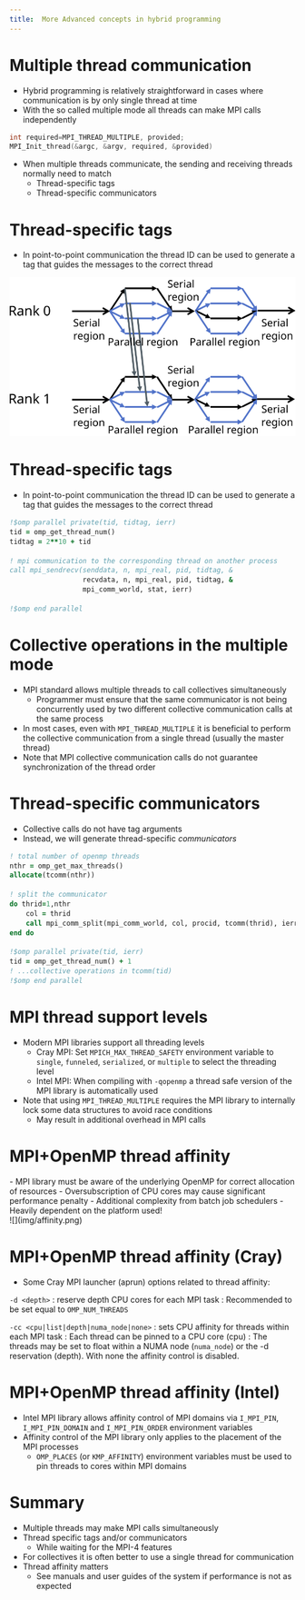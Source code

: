 ```yaml
---
title:  More Advanced concepts in hybrid programming
---
```



# Multiple thread communication

- Hybrid programming is relatively straightforward in cases where
  communication is by only single thread at time
- With the so called multiple mode all threads can make MPI calls
  independently

```c
int required=MPI_THREAD_MULTIPLE, provided;
MPI_Init_thread(&argc, &argv, required, &provided)
```

- When multiple threads communicate, the sending and receiving threads
  normally need to match
    - Thread-specific tags
    - Thread-specific communicators


# Thread-specific tags

- In point-to-point communication the thread ID can be used to
  generate a tag that guides the messages to the correct thread

![](img/multiple-thread-communication.png)


# Thread-specific tags

- In point-to-point communication the thread ID can be used to
  generate a tag that guides the messages to the correct thread

```fortran
!$omp parallel private(tid, tidtag, ierr)
tid = omp_get_thread_num()
tidtag = 2**10 + tid

! mpi communication to the corresponding thread on another process
call mpi_sendrecv(senddata, n, mpi_real, pid, tidtag, &
                  recvdata, n, mpi_real, pid, tidtag, &
                  mpi_comm_world, stat, ierr)

!$omp end parallel
```


# Collective operations in the multiple mode

- MPI standard allows multiple threads to call collectives simultaneously
    - Programmer must ensure that the same communicator is not being
      concurrently used by two different collective communication calls at
      the same process
- In most cases, even with `MPI_THREAD_MULTIPLE` it is beneficial to
  perform the collective communication from a single thread (usually the
  master thread)
- Note that MPI collective communication calls do not guarantee
  synchronization of the thread order


# Thread-specific communicators

- Collective calls do not have tag arguments
- Instead, we will generate thread-specific *communicators*

```fortran
! total number of openmp threads
nthr = omp_get_max_threads()
allocate(tcomm(nthr))

! split the communicator
do thrid=1,nthr
    col = thrid
    call mpi_comm_split(mpi_comm_world, col, procid, tcomm(thrid), ierr)
end do

!$omp parallel private(tid, ierr)
tid = omp_get_thread_num() + 1
! ...collective operations in tcomm(tid)
!$omp end parallel
```


# MPI thread support levels

- Modern MPI libraries support all threading levels
    - Cray MPI: Set `MPICH_MAX_THREAD_SAFETY` environment variable to
      `single`, `funneled`, `serialized`, or `multiple` to select the
      threading level
    - Intel MPI: When compiling with `-qopenmp` a thread safe version of the
      MPI library is automatically used
- Note that using `MPI_THREAD_MULTIPLE` requires the MPI library to
  internally lock some data structures to avoid race conditions
    - May result in additional overhead in MPI calls


# MPI+OpenMP thread affinity

<div class="column">
- MPI library must be aware of the underlying OpenMP for correct
  allocation of resources
    - Oversubscription of CPU cores may cause significant performance
      penalty
- Additional complexity from batch job schedulers
- Heavily dependent on the platform used!
</div>

<div class="column">
![](img/affinity.png)
</div>


# MPI+OpenMP thread affinity (Cray)

- Some Cray MPI launcher (aprun) options related to thread affinity:

`-d <depth>`
  : reserve depth CPU cores for each MPI task
    : Recommended to be set equal to `OMP_NUM_THREADS`

`-cc <cpu|list|depth|numa_node|none>`
  : sets CPU affinity for threads within each MPI task
    : Each thread can be pinned to a CPU core (cpu)
    : The threads may be set to float within a NUMA node (`numa_node`) or
      the -d reservation (depth). With none the affinity control is
      disabled.


# MPI+OpenMP thread affinity (Intel)

- Intel MPI library allows affinity control of MPI domains via
  `I_MPI_PIN`, `I_MPI_PIN_DOMAIN` and `I_MPI_PIN_ORDER` environment
  variables
- Affinity control of the MPI library only applies to the placement of the
  MPI processes
    - `OMP_PLACES` (or `KMP_AFFINITY`) environment variables must be used to
      pin threads to cores within MPI domains


# Summary

- Multiple threads may make MPI calls simultaneously
- Thread specific tags and/or communicators
    - While waiting for the MPI-4 features
- For collectives it is often better to use a single thread for
  communication
- Thread affinity matters
    - See manuals and user guides of the system if performance is not as
      expected
